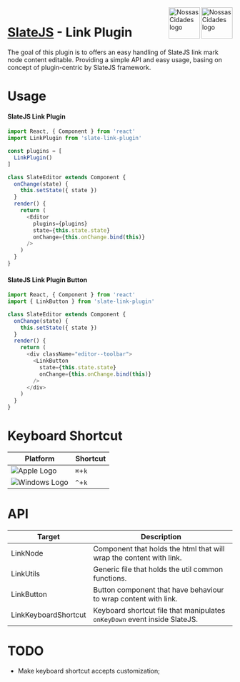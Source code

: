 <img src="https://www.psdmockups.com/wp-content/uploads/2016/07/slatejs-520x292.jpg" alt="Nossas Cidades logo" title="Nossas Cidades" align="right" height="70"/>
<img src="https://avatars2.githubusercontent.com/u/1479357?v=3&s=250" alt="Nossas Cidades logo" title="Nossas Cidades" align="right" height="70"/>

# [SlateJS](https://github.com/ianstormtaylor/slate) - Link Plugin
The goal of this plugin is to offers an easy handling of SlateJS link mark node content editable. Providing a simple API and easy usage, basing on concept of plugin-centric by SlateJS framework.

# Usage

#### SlateJS Link Plugin
```js
import React, { Component } from 'react'
import LinkPlugin from 'slate-link-plugin'

const plugins = [
  LinkPlugin()
]

class SlateEditor extends Component {
  onChange(state) {
    this.setState({ state })
  }
  render() {
    return (
      <Editor
        plugins={plugins}
        state={this.state.state}
        onChange={this.onChange.bind(this)}
      />
    )
  }
}
```

#### SlateJS Link Plugin Button
```js
import React, { Component } from 'react'
import { LinkButton } from 'slate-link-plugin'

class SlateEditor extends Component {
  onChange(state) {
    this.setState({ state })
  }
  render() {
    return (
      <div className="editor--toolbar">
        <LinkButton
          state={this.state.state}
          onChange={this.onChange.bind(this)}
        />
      </div>
    )
  }
}
```

# Keyboard Shortcut

| Platform                 | Shortcut                                                                  |
|--------------------------|---------------------------------------------------------------------------|
| ![Apple Logo][apple]     | `⌘`+`k`                                                                   |
| ![Windows Logo][windows] | `^`+`k`                                                                   |

# API

| Target               | Description                                                               |
|----------------------|---------------------------------------------------------------------------|
| LinkNode             | Component that holds the html that will wrap the content with link.       |
| LinkUtils            | Generic file that holds the util common functions.                        |
| LinkButton           | Button component that have behaviour to wrap content with link.           |
| LinkKeyboardShortcut | Keyboard shortcut file that manipulates `onKeyDown` event inside SlateJS. |

# TODO

- Make keyboard shortcut accepts customization;

[apple]: https://cdn2.iconfinder.com/data/icons/designer-skills/128/apple-ios-system-platform-os-mac-linux-48.png
[windows]: https://cdn2.iconfinder.com/data/icons/designer-skills/128/windows-48.png
